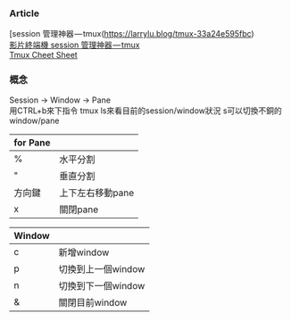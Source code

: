 ### Article
[session 管理神器 — tmux(https://larrylu.blog/tmux-33a24e595fbc)  
[影片終端機 session 管理神器 — tmux](https://www.youtube.com/watch?v=nD6g-rM5Bh0&list=PLbkWnfz63JbWlZSq964DCMW64dM06_qht)  
[Tmux Cheet Sheet](http://tmuxcheatsheet.com/)  

### 概念
Session -> Window -> Pane  
用CTRL+b來下指令 
tmux ls來看目前的session/window狀況 
s可以切換不銅的window/pane  
  
for Pane | []() 
--- | ---
% | 水平分割
" | 垂直分割
方向鍵 | 上下左右移動pane
x | 關閉pane

Window | []()
--- | ---
c | 新增window
p | 切換到上一個window
n | 切換到下一個window
& | 關閉目前window
